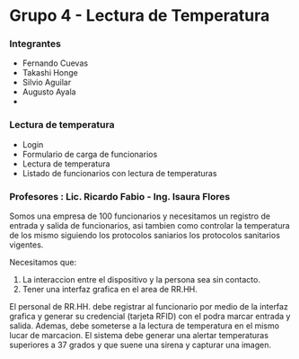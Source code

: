 # Grupo 4 - Lectura de Temperatura
### Integrantes
- Fernando Cuevas
- Takashi Honge
- Silvio Aguilar 
- Augusto Ayala 
- 
### Lectura de temperatura
- Login 
- Formulario de carga de funcionarios
- Lectura de temperatura
- Listado de funcionarios con lectura de temperaturas

### Profesores : Lic. Ricardo Fabio - Ing. Isaura Flores
Somos una empresa de 100 funcionarios y necesitamos un registro de entrada y salida de funcionarios, asi tambien como controlar la temperatura de los mismo siguiendo los protocolos saniarios los protocolos sanitarios vigentes.

Necesitamos que: 
1. La interaccion entre el dispositivo y la persona sea sin contacto.
2. Tener una interfaz grafica en el area de RR.HH.

El personal de RR.HH. debe registrar al funcionario por medio de la interfaz grafica y generar su credencial (tarjeta RFID) con el podra marcar entrada y salida. Ademas, debe someterse a la lectura de temperatura en el mismo lucar de marcacion.
El sistema debe generar una alertar temperaturas superiores a 37 grados y que suene una sirena y capturar una imagen.